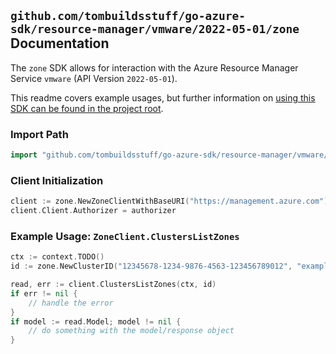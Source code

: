 
## `github.com/tombuildsstuff/go-azure-sdk/resource-manager/vmware/2022-05-01/zone` Documentation

The `zone` SDK allows for interaction with the Azure Resource Manager Service `vmware` (API Version `2022-05-01`).

This readme covers example usages, but further information on [using this SDK can be found in the project root](https://github.com/tombuildsstuff/go-azure-sdk/tree/main/docs).

### Import Path

```go
import "github.com/tombuildsstuff/go-azure-sdk/resource-manager/vmware/2022-05-01/zone"
```


### Client Initialization

```go
client := zone.NewZoneClientWithBaseURI("https://management.azure.com")
client.Client.Authorizer = authorizer
```


### Example Usage: `ZoneClient.ClustersListZones`

```go
ctx := context.TODO()
id := zone.NewClusterID("12345678-1234-9876-4563-123456789012", "example-resource-group", "privateCloudValue", "clusterValue")

read, err := client.ClustersListZones(ctx, id)
if err != nil {
	// handle the error
}
if model := read.Model; model != nil {
	// do something with the model/response object
}
```
